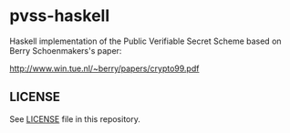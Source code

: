 # pvss-haskell

Haskell implementation of the Public Verifiable Secret Scheme based
on Berry Schoenmakers's paper:

http://www.win.tue.nl/~berry/papers/crypto99.pdf

## LICENSE

See [LICENSE](LICENSE) file in this repository.
